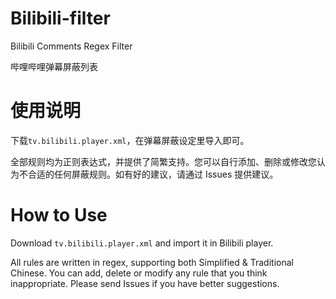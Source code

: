 # Bilibili-filter
Bilibili Comments Regex Filter

哔哩哔哩弹幕屏蔽列表

使用说明
====
下载`tv.bilibili.player.xml`，在弹幕屏蔽设定里导入即可。

全部规则均为正则表达式，并提供了简繁支持。您可以自行添加、删除或修改您认为不合适的任何屏蔽规则。如有好的建议，请通过 Issues 提供建议。

How to Use
====
Download `tv.bilibili.player.xml` and import it in Bilibili player.

All rules are written in regex, supporting both Simplified & Traditional Chinese. You can add, delete or modify any rule that you think inappropriate. Please send Issues if you have better suggestions.
